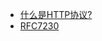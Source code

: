 * [什么是HTTP协议?](https://en.wikipedia.org/wiki/Hypertext_Transfer_Protocol)
* [RFC7230](https://tools.ietf.org/html/rfc7230#page-19)
